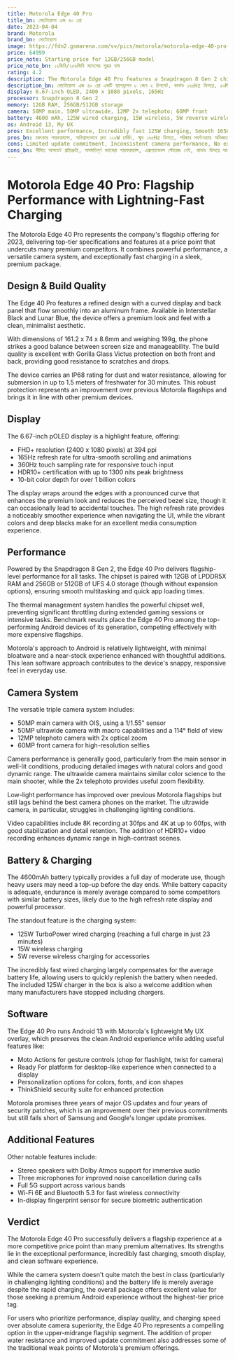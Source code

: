 ```yaml
---
title: Motorola Edge 40 Pro
title_bn: মোটোরোলা এজ ৪০ প্রো
date: 2023-04-04
brand: Motorola
brand_bn: মোটোরোলা
image: https://fdn2.gsmarena.com/vv/pics/motorola/motorola-edge-40-pro-1.jpg
price: 64999
price_note: Starting price for 12GB/256GB model
price_note_bn: ১২জিবি/২৫৬জিবি মডেলের শুরুর দাম
rating: 4.2
description: The Motorola Edge 40 Pro features a Snapdragon 8 Gen 2 chipset, curved 165Hz display, 50MP triple camera system, and 125W fast charging in a sleek, premium design.
description_bn: মোটোরোলা এজ ৪০ প্রো একটি স্ন্যাপড্রাগন ৮ জেন ২ চিপসেট, কার্ভড ১৬৫Hz ডিসপ্লে, ৫০MP ট্রিপল ক্যামেরা সিস্টেম এবং একটি স্লিক, প্রিমিয়াম ডিজাইনে ১২৫W দ্রুত চার্জিং সহ আসে।
display: 6.67-inch OLED, 2400 x 1080 pixels, 165Hz
processor: Snapdragon 8 Gen 2
memory: 12GB RAM, 256GB/512GB storage
camera: 50MP main, 50MP ultrawide, 12MP 2x telephoto; 60MP front
battery: 4600 mAh, 125W wired charging, 15W wireless, 5W reverse wireless
os: Android 13, My UX
pros: Excellent performance, Incredibly fast 125W charging, Smooth 165Hz display, Clean software experience, Good main camera, Comprehensive 5G support, IP68 water and dust resistance
pros_bn: চমৎকার পারফরম্যান্স, অবিশ্বাস্যভাবে দ্রুত ১২৫W চার্জিং, স্মুথ ১৬৫Hz ডিসপ্লে, পরিষ্কার সফটওয়্যার অভিজ্ঞতা, ভাল মেইন ক্যামেরা, ব্যাপক ৫জি সাপোর্ট, IP68 ওয়াটার এবং ডাস্ট রেজিস্ট্যান্স
cons: Limited update commitment, Inconsistent camera performance, No expandable storage, Curved display prone to accidental touches, Average battery life despite large capacity, Limited availability in some markets
cons_bn: সীমিত আপডেট প্রতিশ্রুতি, অসঙ্গতিপূর্ণ ক্যামেরা পারফরম্যান্স, এক্সপ্যান্ডেবল স্টোরেজ নেই, কার্ভড ডিসপ্লে আকস্মিক টাচের প্রবণতা সহ, বড় ক্যাপাসিটি সত্ত্বেও গড় ব্যাটারি লাইফ, কিছু বাজারে সীমিত উপলব্ধতা
---
```


# Motorola Edge 40 Pro: Flagship Performance with Lightning-Fast Charging

The Motorola Edge 40 Pro represents the company's flagship offering for 2023, delivering top-tier specifications and features at a price point that undercuts many premium competitors. It combines powerful performance, a versatile camera system, and exceptionally fast charging in a sleek, premium package.

## Design & Build Quality

The Edge 40 Pro features a refined design with a curved display and back panel that flow smoothly into an aluminum frame. Available in Interstellar Black and Lunar Blue, the device offers a premium look and feel with a clean, minimalist aesthetic.

With dimensions of 161.2 x 74 x 8.6mm and weighing 199g, the phone strikes a good balance between screen size and manageability. The build quality is excellent with Gorilla Glass Victus protection on both front and back, providing good resistance to scratches and drops.

The device carries an IP68 rating for dust and water resistance, allowing for submersion in up to 1.5 meters of freshwater for 30 minutes. This robust protection represents an improvement over previous Motorola flagships and brings it in line with other premium devices.

## Display

The 6.67-inch pOLED display is a highlight feature, offering:

- FHD+ resolution (2400 x 1080 pixels) at 394 ppi
- 165Hz refresh rate for ultra-smooth scrolling and animations
- 360Hz touch sampling rate for responsive touch input
- HDR10+ certification with up to 1300 nits peak brightness
- 10-bit color depth for over 1 billion colors

The display wraps around the edges with a pronounced curve that enhances the premium look and reduces the perceived bezel size, though it can occasionally lead to accidental touches. The high refresh rate provides a noticeably smoother experience when navigating the UI, while the vibrant colors and deep blacks make for an excellent media consumption experience.

## Performance

Powered by the Snapdragon 8 Gen 2, the Edge 40 Pro delivers flagship-level performance for all tasks. The chipset is paired with 12GB of LPDDR5X RAM and 256GB or 512GB of UFS 4.0 storage (though without expansion options), ensuring smooth multitasking and quick app loading times.

The thermal management system handles the powerful chipset well, preventing significant throttling during extended gaming sessions or intensive tasks. Benchmark results place the Edge 40 Pro among the top-performing Android devices of its generation, competing effectively with more expensive flagships.

Motorola's approach to Android is relatively lightweight, with minimal bloatware and a near-stock experience enhanced with thoughtful additions. This lean software approach contributes to the device's snappy, responsive feel in everyday use.

## Camera System

The versatile triple camera system includes:

- 50MP main camera with OIS, using a 1/1.55" sensor
- 50MP ultrawide camera with macro capabilities and a 114° field of view
- 12MP telephoto camera with 2x optical zoom
- 60MP front camera for high-resolution selfies

Camera performance is generally good, particularly from the main sensor in well-lit conditions, producing detailed images with natural colors and good dynamic range. The ultrawide camera maintains similar color science to the main shooter, while the 2x telephoto provides useful zoom flexibility.

Low-light performance has improved over previous Motorola flagships but still lags behind the best camera phones on the market. The ultrawide camera, in particular, struggles in challenging lighting conditions.

Video capabilities include 8K recording at 30fps and 4K at up to 60fps, with good stabilization and detail retention. The addition of HDR10+ video recording enhances dynamic range in high-contrast scenes.

## Battery & Charging

The 4600mAh battery typically provides a full day of moderate use, though heavy users may need a top-up before the day ends. While battery capacity is adequate, endurance is merely average compared to some competitors with similar battery sizes, likely due to the high refresh rate display and powerful processor.

The standout feature is the charging system:

- 125W TurboPower wired charging (reaching a full charge in just 23 minutes)
- 15W wireless charging
- 5W reverse wireless charging for accessories

The incredibly fast wired charging largely compensates for the average battery life, allowing users to quickly replenish the battery when needed. The included 125W charger in the box is also a welcome addition when many manufacturers have stopped including chargers.

## Software

The Edge 40 Pro runs Android 13 with Motorola's lightweight My UX overlay, which preserves the clean Android experience while adding useful features like:

- Moto Actions for gesture controls (chop for flashlight, twist for camera)
- Ready For platform for desktop-like experience when connected to a display
- Personalization options for colors, fonts, and icon shapes
- ThinkShield security suite for enhanced protection

Motorola promises three years of major OS updates and four years of security patches, which is an improvement over their previous commitments but still falls short of Samsung and Google's longer update promises.

## Additional Features

Other notable features include:

- Stereo speakers with Dolby Atmos support for immersive audio
- Three microphones for improved noise cancellation during calls
- Full 5G support across various bands
- Wi-Fi 6E and Bluetooth 5.3 for fast wireless connectivity
- In-display fingerprint sensor for secure biometric authentication

## Verdict

The Motorola Edge 40 Pro successfully delivers a flagship experience at a more competitive price point than many premium alternatives. Its strengths lie in the exceptional performance, incredibly fast charging, smooth display, and clean software experience.

While the camera system doesn't quite match the best in class (particularly in challenging lighting conditions) and the battery life is merely average despite the rapid charging, the overall package offers excellent value for those seeking a premium Android experience without the highest-tier price tag.

For users who prioritize performance, display quality, and charging speed over absolute camera superiority, the Edge 40 Pro represents a compelling option in the upper-midrange flagship segment. The addition of proper water resistance and improved update commitment also addresses some of the traditional weak points of Motorola's premium offerings.